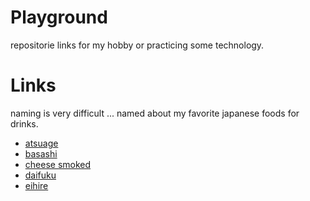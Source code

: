# Playground
repositorie links for my hobby or practicing some technology.


# Links
naming is very difficult ...
named about my favorite japanese foods for drinks.

- [atsuage](https://github.com/chocopie116/atsuage)
- [basashi](https://github.com/chocopie116/basashi)
- [cheese smoked](https://github.com/chocopie116/cheese-smoked)
- [daifuku](https://github.com/chocopie116/daifuku)
- [eihire](https://github.com/chocopie116/eihire)
